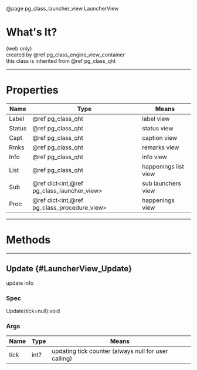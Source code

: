 ﻿@page pg_class_launcher_view LauncherView

# What's It?

(web only)  
created by @ref pg_class_engine_view_container  
this class is inherited from @ref pg_class_qht  

-----
# Properties

| Name | Type | Means |
|------|------|-------|
| Label | @ref pg_class_qht | label view |
| Status | @ref pg_class_qht | status view |
| Capt | @ref pg_class_qht | caption view |
| Rmks | @ref pg_class_qht | remarks view |
| Info | @ref pg_class_qht | info view |
| List | @ref pg_class_qht | happenings list view |
| Sub | @ref dict<int,@ref pg_class_launcher_view> | sub launchers view |
| Proc | @ref dict<int,@ref pg_class_procedure_view> | happenings view |

-----
# Methods

-----
## Update {#LauncherView_Update}

update info  

### Spec

Update(tick=null):void

### Args

| Name | Type | Means |
|------|------|-------|
| tick | int? | updating tick counter (always null for user calling) |
